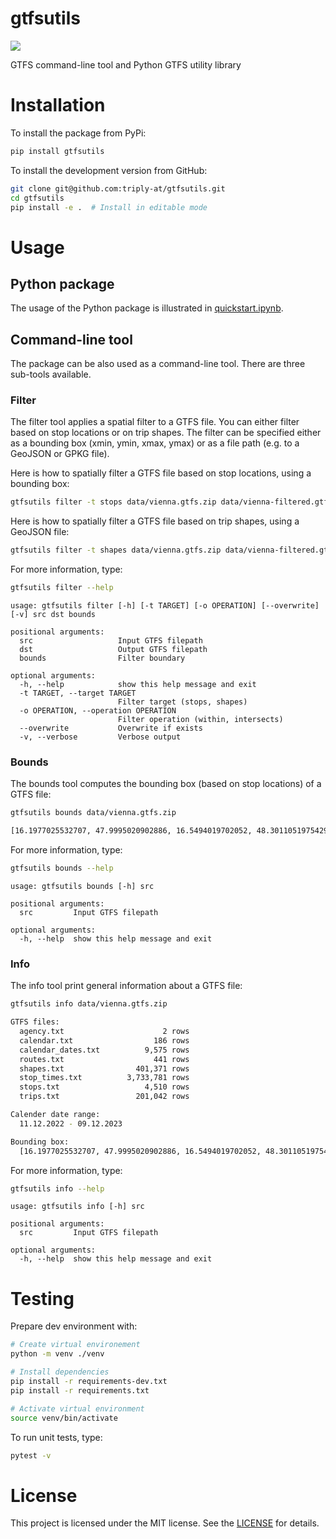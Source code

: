 # gtfsutils

[![](https://img.shields.io/pypi/v/gtfsutils.svg)](https://pypi.python.org/pypi/gtfsutils)

GTFS command-line tool and Python GTFS utility library

# Installation

To install the package from PyPi:

```bash
pip install gtfsutils
```

To install the development version from GitHub:

```bash
git clone git@github.com:triply-at/gtfsutils.git
cd gtfsutils
pip install -e .  # Install in editable mode
```

# Usage

## Python package

The usage of the Python package is illustrated in [quickstart.ipynb](quickstart.ipynb).

## Command-line tool

The package can be also used as a command-line tool. There are three sub-tools available.

### Filter

The filter tool applies a spatial filter to a GTFS file. You can either filter based on stop locations or on trip shapes. The filter can be specified either as a bounding box (xmin, ymin, xmax, ymax) or as a file path (e.g. to a GeoJSON or GPKG file).

Here is how to spatially filter a GTFS file based on stop locations, using a bounding box:

```bash
gtfsutils filter -t stops data/vienna.gtfs.zip data/vienna-filtered.gtfs.zip "[16.197, 47.999, 16.549, 48.301]"
```

Here is how to spatially filter a GTFS file based on trip shapes, using a GeoJSON file:

```bash
gtfsutils filter -t shapes data/vienna.gtfs.zip data/vienna-filtered.gtfs.zip data/area.geojson
```

For more information, type:

```bash
gtfsutils filter --help
```

```
usage: gtfsutils filter [-h] [-t TARGET] [-o OPERATION] [--overwrite] [-v] src dst bounds

positional arguments:
  src                   Input GTFS filepath
  dst                   Output GTFS filepath
  bounds                Filter boundary

optional arguments:
  -h, --help            show this help message and exit
  -t TARGET, --target TARGET
                        Filter target (stops, shapes)
  -o OPERATION, --operation OPERATION
                        Filter operation (within, intersects)
  --overwrite           Overwrite if exists
  -v, --verbose         Verbose output
```

### Bounds

The bounds tool computes the bounding box (based on stop locations) of a GTFS file:

```bash
gtfsutils bounds data/vienna.gtfs.zip
```

```bash
[16.1977025532707, 47.9995020902886, 16.5494019702052, 48.3011051975429]
```

For more information, type:

```bash
gtfsutils bounds --help
```

```
usage: gtfsutils bounds [-h] src

positional arguments:
  src         Input GTFS filepath

optional arguments:
  -h, --help  show this help message and exit
```

### Info

The info tool print general information about a GTFS file:

```bash
gtfsutils info data/vienna.gtfs.zip
```

```bash
GTFS files:
  agency.txt                      2 rows
  calendar.txt                  186 rows
  calendar_dates.txt          9,575 rows
  routes.txt                    441 rows
  shapes.txt                401,371 rows
  stop_times.txt          3,733,781 rows
  stops.txt                   4,510 rows
  trips.txt                 201,042 rows

Calender date range:
  11.12.2022 - 09.12.2023

Bounding box:
  [16.1977025532707, 47.9995020902886, 16.5494019702052, 48.3011051975429]
```

For more information, type:

```bash
gtfsutils info --help
```

```
usage: gtfsutils info [-h] src

positional arguments:
  src         Input GTFS filepath

optional arguments:
  -h, --help  show this help message and exit
```

# Testing

Prepare dev environment with:

```bash
# Create virtual environement
python -m venv ./venv

# Install dependencies
pip install -r requirements-dev.txt
pip install -r requirements.txt

# Activate virtual environment
source venv/bin/activate
```

To run unit tests, type:

```bash
pytest -v
```

# License

This project is licensed under the MIT license. See the [LICENSE](LICENSE) for details.
